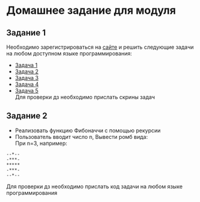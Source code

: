 # Домашнее задание для модуля
## Задание 1
Необходимо зарегистрироваться на [сайте](https://www.codewars.com)
и решить следующие задачи на любом доступном языке программирования:
- [Задача 1](https://www.codewars.com/kata/54c27a33fb7da0db0100040e)
- [Задача 2](https://www.codewars.com/kata/53da3dbb4a5168369a0000fe)
- [Задача 3](https://www.codewars.com/kata/51b62bf6a9c58071c600001b)
- [Задача 4](https://www.codewars.com/kata/586f6741c66d18c22800010a)
- [Задача 5](https://www.codewars.com/kata/53ad69892a27079b34000bd9)  
Для проверки дз необходимо прислать скрины задач
## Задание 2
- Реализовать функцию Фибоначчи с помощью рекурсии
- Пользователь вводит число n, Вывести ромб вида:  
При n=3, например:
```
--*--
-***-
*****
-***-
--*--
```
Для проверки дз необходимо прислать код задачи на любом языке программирования